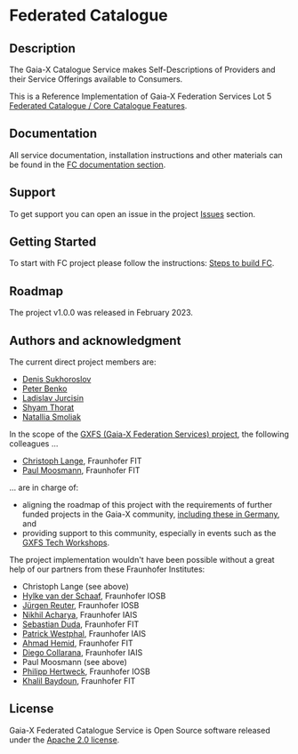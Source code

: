 # Federated Catalogue


## Description
The Gaia-X Catalogue Service makes Self-Descriptions of Providers and their Service Offerings available to Consumers.

This is a Reference Implementation of Gaia-X Federation Services Lot 5 [Federated Catalogue / Core Catalogue Features](https://www.gxfs.eu/core-catalogue-features/).

## Documentation
All service documentation, installation instructions and other materials can be found in the [FC documentation section](https://gitlab.eclipse.org/eclipse/xfsc/cat/fc-service/-/wikis/home).

## Support
To get support you can open an issue in the project [Issues](https://gitlab.eclipse.org/eclipse/xfsc/cat/fc-service/-/issues) section.


## Getting Started
To start with FC project please follow the instructions: [Steps to build FC](./docker/README.md).


## Roadmap
The project v1.0.0 was released in February 2023.

## Authors and acknowledgment

The current direct project members are:
- [Denis Sukhoroslov](https://gitlab.eclipse.org/dsukhoroslov)
- [Peter Benko](https://gitlab.com/pebenko)
- [Ladislav Jurcisin](https://gitlab.com/ladislav.jurcisin)
- [Shyam Thorat](https://gitlab.com/shyamthorat)
- [Natallia Smoliak](https://gitlab.com/nsmoliak)

In the scope of the [GXFS (Gaia-X Federation Services) project](https://gxfs.eu/), the following colleagues …

- [Christoph Lange](https://gitlab.eclipse.org/langec), Fraunhofer FIT
- [Paul Moosmann](https://gitlab.eclipse.org/moosmannp), Fraunhofer FIT

… are in charge of:
- aligning the roadmap of this project with the requirements of further funded projects in the Gaia-X community, [including these in Germany](https://gaia-x-hub.de/gaia-x-foerdervorhaben/), and
- providing support to this community, especially in events such as the [GXFS Tech Workshops](https://www.gxfs.eu/events/).

The project implementation wouldn't have been possible without a great help of our partners from these Fraunhofer Institutes:
- Christoph Lange (see above)
- [Hylke van der Schaaf](https://gitlab.com/hylkevds), Fraunhofer IOSB
- [Jürgen Reuter](https://gitlab.com/j_reuter), Fraunhofer IOSB
- [Nikhil Acharya](https://gitlab.com/nik77612), Fraunhofer IAIS
- [Sebastian Duda](https://gitlab.com/sebastian.duda), Fraunhofer FIT
- [Patrick Westphal](https://gitlab.com/patrick_westphal), Fraunhofer IAIS
- [Ahmad Hemid](https://gitlab.com/ahmad.hemid), Fraunhofer FIT
- [Diego Collarana](https://gitlab.com/collaran), Fraunhofer IAIS
- Paul Moosmann (see above)
- [Philipp Hertweck](https://gitlab.com/phertweck), Fraunhofer IOSB
- [Khalil Baydoun](https://gitlab.com/baydounkhalil), Fraunhofer FIT

## License
Gaia-X Federated Catalogue Service is Open Source software released under the [Apache 2.0 license](https://www.apache.org/licenses/LICENSE-2.0.html).
